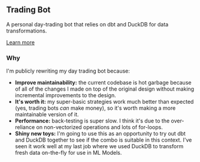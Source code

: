 ## Trading Bot
A personal day-trading bot that relies on dbt and DuckDB for data transformations.

[Learn more](https://alhan.co/g/trading-bot-dbt-duckdb)

### Why

I'm publicly rewriting my day trading bot because: 
- **Improve maintainability:** the current codebase is hot garbage because of all of the changes I made on top of the original design without making incremental improvements to the design.
- **It's worth it:** my super-basic strategies work much better than expected (yes, trading bots _can_ make money), so it's worth making a more maintainable version of it.
- **Performance:** back-testing is super slow. I think it's due to the over-reliance on non-vectorized operations and lots of for-loops.
- **Shiny new toys:** I'm going to use this as an opportunity to try out dbt and DuckDB together to see if the combo is suitable in this context. I've seen it work well at my last job where we used DuckDB to transform fresh data on-the-fly for use in ML Models. 
